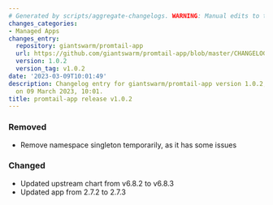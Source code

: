 ```yaml
---
# Generated by scripts/aggregate-changelogs. WARNING: Manual edits to this files will be overwritten.
changes_categories:
- Managed Apps
changes_entry:
  repository: giantswarm/promtail-app
  url: https://github.com/giantswarm/promtail-app/blob/master/CHANGELOG.md#102---2023-03-09
  version: 1.0.2
  version_tag: v1.0.2
date: '2023-03-09T10:01:49'
description: Changelog entry for giantswarm/promtail-app version 1.0.2, published
  on 09 March 2023, 10:01.
title: promtail-app release v1.0.2
---
```


### Removed
- Remove namespace singleton temporarily, as it has some issues
### Changed
- Updated upstream chart from v6.8.2 to v6.8.3
- Updated app from 2.7.2 to 2.7.3
